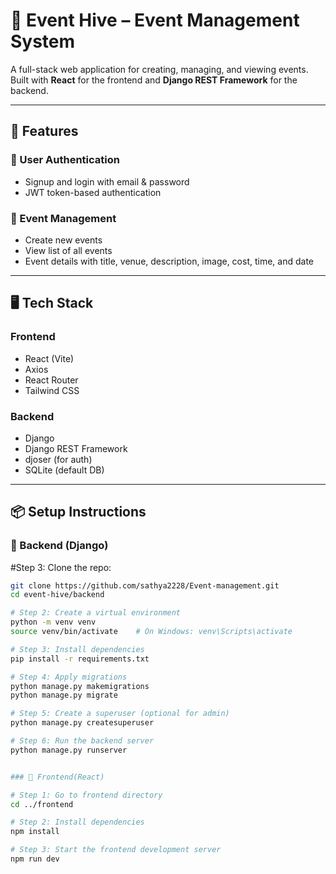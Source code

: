 # 🎉 Event Hive – Event Management System

A full-stack web application for creating, managing, and viewing events. Built with **React** for the frontend and **Django REST Framework** for the backend.

---

## 🚀 Features

### 🔐 User Authentication
- Signup and login with email & password
- JWT token-based authentication

### 📅 Event Management
- Create new events
- View list of all events
- Event details with title, venue, description, image, cost, time, and date

---

## 🖥️ Tech Stack

### Frontend
- React (Vite)
- Axios
- React Router
- Tailwind CSS

### Backend
- Django
- Django REST Framework
- djoser (for auth)
- SQLite (default DB)

---

## 📦 Setup Instructions

### 🔧 Backend (Django)

#Step 3: Clone the repo:

   ```bash
   git clone https://github.com/sathya2228/Event-management.git
   cd event-hive/backend

# Step 2: Create a virtual environment
python -m venv venv
source venv/bin/activate    # On Windows: venv\Scripts\activate

# Step 3: Install dependencies
pip install -r requirements.txt

# Step 4: Apply migrations
python manage.py makemigrations
python manage.py migrate

# Step 5: Create a superuser (optional for admin)
python manage.py createsuperuser

# Step 6: Run the backend server
python manage.py runserver


### 🔧 Frontend(React)

# Step 1: Go to frontend directory
cd ../frontend

# Step 2: Install dependencies
npm install

# Step 3: Start the frontend development server
npm run dev
